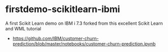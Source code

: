 # firstdemo-scikitlearn-ibmi

A first Scikit Learn demo on IBM i 7.3 forked from this excellent Scikit Learn and WML tutorial

-  https://github.com/IBM/customer-churn-prediction/blob/master/notebooks/customer-churn-prediction.ipynb

